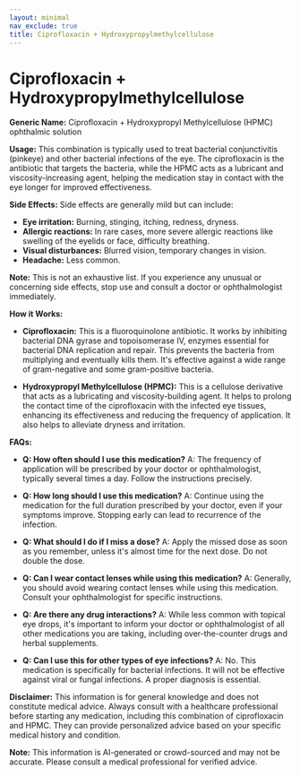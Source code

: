 ```yaml
---
layout: minimal
nav_exclude: true
title: Ciprofloxacin + Hydroxypropylmethylcellulose
---
```


# Ciprofloxacin + Hydroxypropylmethylcellulose

**Generic Name:** Ciprofloxacin + Hydroxypropyl Methylcellulose (HPMC) ophthalmic solution

**Usage:** This combination is typically used to treat bacterial conjunctivitis (pinkeye) and other bacterial infections of the eye.  The ciprofloxacin is the antibiotic that targets the bacteria, while the HPMC acts as a lubricant and viscosity-increasing agent, helping the medication stay in contact with the eye longer for improved effectiveness.

**Side Effects:**  Side effects are generally mild but can include:

* **Eye irritation:** Burning, stinging, itching, redness, dryness.
* **Allergic reactions:**  In rare cases, more severe allergic reactions like swelling of the eyelids or face, difficulty breathing.
* **Visual disturbances:** Blurred vision, temporary changes in vision.
* **Headache:** Less common.

**Note:**  This is not an exhaustive list.  If you experience any unusual or concerning side effects, stop use and consult a doctor or ophthalmologist immediately.

**How it Works:**

* **Ciprofloxacin:** This is a fluoroquinolone antibiotic. It works by inhibiting bacterial DNA gyrase and topoisomerase IV, enzymes essential for bacterial DNA replication and repair. This prevents the bacteria from multiplying and eventually kills them.  It's effective against a wide range of gram-negative and some gram-positive bacteria.

* **Hydroxypropyl Methylcellulose (HPMC):** This is a cellulose derivative that acts as a lubricating and viscosity-building agent.  It helps to prolong the contact time of the ciprofloxacin with the infected eye tissues, enhancing its effectiveness and reducing the frequency of application.  It also helps to alleviate dryness and irritation.


**FAQs:**

* **Q: How often should I use this medication?** A:  The frequency of application will be prescribed by your doctor or ophthalmologist, typically several times a day.  Follow the instructions precisely.

* **Q: How long should I use this medication?** A:  Continue using the medication for the full duration prescribed by your doctor, even if your symptoms improve.  Stopping early can lead to recurrence of the infection.

* **Q: What should I do if I miss a dose?** A: Apply the missed dose as soon as you remember, unless it's almost time for the next dose. Do not double the dose.

* **Q: Can I wear contact lenses while using this medication?** A:  Generally, you should avoid wearing contact lenses while using this medication.  Consult your ophthalmologist for specific instructions.

* **Q: Are there any drug interactions?** A:  While less common with topical eye drops, it's important to inform your doctor or ophthalmologist of all other medications you are taking, including over-the-counter drugs and herbal supplements.

* **Q:  Can I use this for other types of eye infections?** A: No. This medication is specifically for bacterial infections.  It will not be effective against viral or fungal infections.  A proper diagnosis is essential.


**Disclaimer:** This information is for general knowledge and does not constitute medical advice. Always consult with a healthcare professional before starting any medication, including this combination of ciprofloxacin and HPMC.  They can provide personalized advice based on your specific medical history and condition.


**Note:** This information is AI-generated or crowd-sourced and may not be accurate. Please consult a medical professional for verified advice.